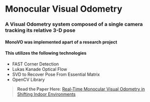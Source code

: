 # Monocular Visual Odometry
### A Visual Odometry system composed of a single camera tracking its relative 3-D pose
#### MonoVO was implemented apart of a research project
#### This utilizes the following technologies
- FAST Corner Detection
- Lukas Kanade Optical Flow
- SVD to Recover Pose From Essential Matrix
- OpenCV Library

> **Read the Paper Here**: [Real-Time Monocular Visual Odometry in Shifting Indoor Environments](https://drive.google.com/file/d/1R_NE1orVsRTZPrF98pqEx-S9CRhelDXE/view?usp=sharing)

